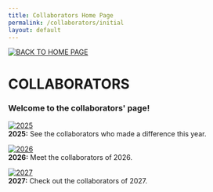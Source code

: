 ```yaml
---
title: Collaborators Home Page
permalink: /collaborators/initial
layout: default
---
```


[![BACK TO HOME PAGE](https://img.shields.io/static/v1?label=&message=BACK+TO+HOME+PAGE&color=%23009BD5&style=for-the-badge)](https://si-unifeb.github.io/indexen)

# COLLABORATORS

### Welcome to the collaborators' page!  

[![2025](https://img.shields.io/badge/2025-blue?style=for-the-badge)](https://si-unifeb.github.io/collaborators/2025/collaborators)                
**2025:** See the collaborators who made a difference this year.

[![2026](https://img.shields.io/badge/2026-blue?style=for-the-badge)](https://si-unifeb.github.io/collaborators/2026/collaborators)  
**2026:** Meet the collaborators of 2026.

[![2027](https://img.shields.io/badge/2027-blue?style=for-the-badge)](https://si-unifeb.github.io/collaborators/2027/collaborators)  
**2027:** Check out the collaborators of 2027.

